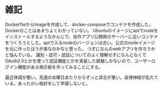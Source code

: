 # 雑記
DockerfileからImageを作成して、docker-composeでコンテナを作成した。
Dockerのことはあまりよくわかっていない。
Ubuntuのイメージにaptでnodeをインストールするようなかんじで、自作アプリ公開用のサーバーに近いコンテナをつくろうとした。aptで入るnodeのバージョンは古い。公式のnodeイメージを元に作ったほうが楽なのかなと思った。
つぎになんのwebアプリを作ろうかと悩んでいる。
識別・認可・認証についてのよく理解せずになんとなくでOAuth2.0とかを使って認証機能とかを実装した経験しかないので、ユーザーログイン機能がある掲示板を作ってみることにする。

最近体調が悪い。先週の水曜日あたりからずっと具合が悪い。自律神経が乱れている。あったかい格好をして早寝しないと。